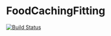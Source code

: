 # FoodCachingFitting

[![Build Status](https://github.com/jbrea/FoodCachingFitting.jl/workflows/CI/badge.svg)](https://github.com/jbrea/FoodCachingFitting.jl/actions)
